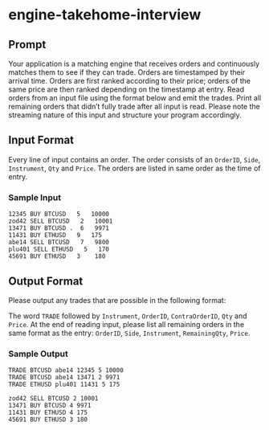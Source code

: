 # engine-takehome-interview

## Prompt

Your application is a matching engine that receives orders and continuously matches them to see if they can trade.
Orders are timestamped by their arrival time.
Orders are first ranked according to their price; orders of the same price are then ranked depending on the timestamp at entry.
Read orders from an input file using the format below and emit the trades.
Print all remaining orders that didn’t fully trade after all input is read.
Please note the streaming nature of this input and structure your program accordingly.


## Input Format

Every line of input contains an order.
The order consists of an `OrderID`, `Side`, `Instrument`, `Qty` and `Price`.
The orders are listed in same order as the time of entry.

### Sample Input

```
12345 BUY BTCUSD   5   10000
zod42 SELL BTCUSD   2   10001
13471 BUY BTCUSD .  6   9971
11431 BUY ETHUSD   9   175
abe14 SELL BTCUSD   7   9800
plu401 SELL ETHUSD   5   170
45691 BUY ETHUSD   3    180
```

## Output Format

Please output any trades that are possible in the following format:

The word `TRADE` followed by `Instrument`, `OrderID`, `ContraOrderID`, `Qty` and `Price`.
At the end of reading input, please list all remaining orders in the same format as the entry: `OrderID`, `Side`, `Instrument`, `RemainingQty`, `Price`.

### Sample Output

```
TRADE BTCUSD abe14 12345 5 10000
TRADE BTCUSD abe14 13471 2 9971
TRADE ETHUSD plu401 11431 5 175

zod42 SELL BTCUSD 2 10001
13471 BUY BTCUSD 4 9971
11431 BUY ETHUSD 4 175
45691 BUY ETHUSD 3 180
```
